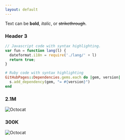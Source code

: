 ```yaml
---
layout: default
---
```


Text can be **bold**, _italic_, or ~~strikethrough~~.

### Header 3

```js
// Javascript code with syntax highlighting.
var fun = function lang(l) {
  dateformat.i18n = require('./lang/' + l)
  return true;
}
```

```ruby
# Ruby code with syntax highlighting
GitHubPages::Dependencies.gems.each do |gem, version|
  s.add_dependency(gem, "= #{version}")
end
```


### 2.1M
![Octocat](https://zooatmospheregroup.github.io/Zoo-HZ-Media-Volunteers.2021-2022/static/images/Autumn_in_Kanas_by_Wang_Jinyu.jpg.webp)

### 300K
![Octocat](https://zooatmospheregroup.github.io/Zoo-HZ-Media-Volunteers.2021-2022/static/images/Balloon_by_Matt_Benson.jpg.webp)
